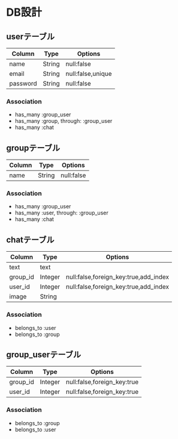 # DB設計


## userテーブル
|Column|Type|Options|
|------|----|-------|
|name|String|null:false|
|email|String|null:false,unique|
|password|String|null:false|

### Association
- has_many :group_user
- has_many :group, through: :group_user
- has_many :chat

## groupテーブル
|Column|Type|Options|
|------|----|-------|
|name|String|null:false|

### Association
- has_many :group_user
- has_many :user, through: :group_user
- has_many :chat


## chatテーブル
|Column|Type|Options|
|------|----|-------|
|text|text||
|group_id|Integer|null:false,foreign_key:true,add_index|
|user_id|Integer|null:false,foreign_key:true,add_index|
|image|String||

### Association
- belongs_to :user
- belongs_to :group

## group_userテーブル
|Column|Type|Options|
|------|----|-------|
|group_id|Integer|null:false,foreign_key:true|
|user_id|Integer|null:false,foreign_key:true|

### Association
- belongs_to :group
- belongs_to :user
